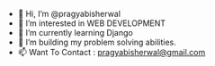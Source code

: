 - 👋 Hi, I’m @pragyabisherwal
- 👀 I’m interested in WEB DEVELOPMENT
- 🌱 I’m currently learning Django
- 💞️ I’m building my problem solving abilities.
- 📫 Want To Contact : pragyabisherwal@gmail.com

<!---
pragyabisherwal/pragyabisherwal is a ✨ special ✨ repository because its `README.md` (this file) appears on your GitHub profile.
You can click the Preview link to take a look at your changes.
--->
